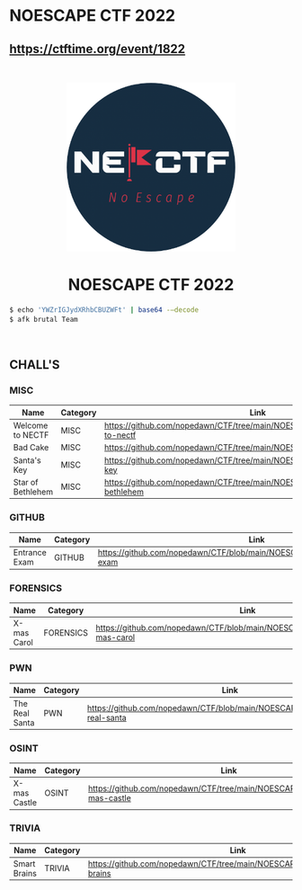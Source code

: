 # NOESCAPE CTF 2022
## https://ctftime.org/event/1822

<br>
<p align="center">
  <a href="https://noescape.live/challenges" target="_blank">
    <img src="logo1.png" width="300">
  </a>
</p>
<h1 align="center">NOESCAPE CTF 2022</h1>

```bash
$ echo 'YWZrIGJydXRhbCBUZWFt' | base64 -–decode
$ afk brutal Team
```

<br>

## CHALL'S

### MISC

| Name              | Category | Link                                                                            |
| ----------------- | -------- | ------------------------------------------------------------------------------- |
| Welcome to NECTF  | MISC     | https://github.com/nopedawn/CTF/tree/main/NOESCAPECTF22/MISC/#welcome-to-nectf  |
| Bad Cake          | MISC     | https://github.com/nopedawn/CTF/tree/main/NOESCAPECTF22/MISC/#bad-cake          |
| Santa's Key       | MISC     | https://github.com/nopedawn/CTF/tree/main/NOESCAPECTF22/MISC/#santas-key        |
| Star of Bethlehem | MISC     | https://github.com/nopedawn/CTF/tree/main/NOESCAPECTF22/MISC/#star-of-bethlehem |

### GITHUB

| Name          | Category | Link                                                                          |
| ------------- | -------- | ----------------------------------------------------------------------------- |
| Entrance Exam | GITHUB   | https://github.com/nopedawn/CTF/blob/main/NOESCAPECTF22/GITHUB/#entrance-exam |

### FORENSICS

| Name        | Category  | Link                                                                 |
| ----------- | --------- | -------------------------------------------------------------------- |
| X-mas Carol | FORENSICS | https://github.com/nopedawn/CTF/blob/main/NOESCAPECTF22/FORENSICS/#x-mas-carol |

### PWN

| Name           | Category | Link                                                                        |
| -------------- | -------- | --------------------------------------------------------------------------- |
| The Real Santa | PWN      | https://github.com/nopedawn/CTF/blob/main/NOESCAPECTF22/PWN/#the-real-santa |

### OSINT

| Name         | Category | Link                                                                        |
| ------------ | -------- | --------------------------------------------------------------------------- |
| X-mas Castle | OSINT    | https://github.com/nopedawn/CTF/tree/main/NOESCAPECTF22/OSINT/#x-mas-castle |

### TRIVIA

| Name         | Category | Link                                                                         |
| ------------ | -------- | ---------------------------------------------------------------------------- |
| Smart Brains | TRIVIA   | https://github.com/nopedawn/CTF/tree/main/NOESCAPECTF22/TRIVIA/#smart-brains |
